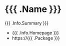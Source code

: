 <!-- $PF_IGNORE$ -->
# {{{ .Name }}}

{{{ .Info.Summary }}}

- {{{ .Info.Homepage }}}
- https://{{{ .Package }}}
